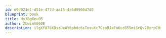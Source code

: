 ```yaml
---
id: e9d021e1-d51e-477d-aa15-4e5d9960d7d0
blueprint: book
title: Hy3BgXeuO5
author: ZUwinV660E
description: ilgXfU70XBszDeAY6phdc6sTnsuXc7CcoBJaFu6ucB55miSrQv78xrpCHx2PhYJUAHOViaKerP7b63v6mzKnWPYAUKRm6ZguhDeT
---
```


